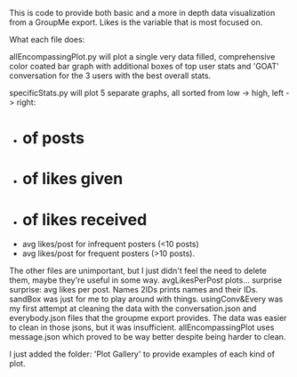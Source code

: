 This is code to provide both basic and a more in depth data visualization from a GroupMe export. Likes is the variable that is most focused on. 

What each file does:

allEncompassingPlot.py will plot a single very data filled, comprehensive color coated bar graph with additional boxes of top user stats and 'GOAT' conversation for the 3 users with the best overall stats. 

specificStats.py will plot 5 separate graphs, all sorted from low -> high, left -> right:
- # of posts 
- # of likes given
- # of likes received
- avg likes/post for infrequent posters (<10 posts)
- avg likes/post for frequent posters (>10 posts).
  
The other files are unimportant, but I just didn't feel the need to delete them, maybe they're useful in some way. 
avgLikesPerPost plots... surprise surprise: avg likes per post.
Names 2IDs prints names and their IDs. 
sandBox was just for me to play around with things.
usingConv&Every was my first attempt at cleaning the data with the conversation.json and everybody.json files that the groupme export provides. The data was easier to clean in those jsons, but it was insufficient. allEncompassingPlot uses message.json which proved to be way better despite being harder to clean.

I just added the folder: 'Plot Gallery' to provide examples of each kind of plot.
